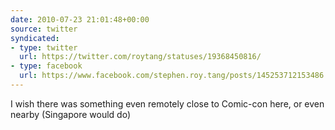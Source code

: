```yaml
---
date: 2010-07-23 21:01:48+00:00
source: twitter
syndicated:
- type: twitter
  url: https://twitter.com/roytang/statuses/19368450816/
- type: facebook
  url: https://www.facebook.com/stephen.roy.tang/posts/145253712153486
---
```


I wish there was something even remotely close to Comic-con here, or even nearby (Singapore would do)